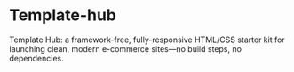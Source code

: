 # Template-hub
Template Hub: a framework-free, fully-responsive HTML/CSS starter kit for launching clean, modern e-commerce sites—no build steps, no dependencies.
